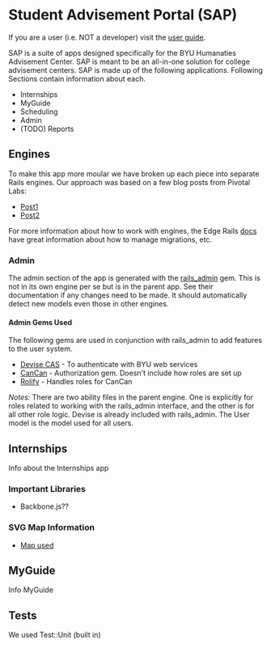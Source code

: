 # Student Advisement Portal (SAP)

If you are a user (i.e. NOT a developer) visit the [user guide](http://camdub.github.com/Internships/userguide.html).

SAP is a suite of apps designed specifically for the BYU Humanaties Advisement Center. SAP is meant to be an all-in-one solution for college advisement centers. SAP is made up of the following applications. Following Sections contain information about each.

- Internships
- MyGuide
- Scheduling
- Admin
- (TODO) Reports

## Engines

To make this app more moular we have broken up each piece into separate Rails engines. Our approach was based on a few blog posts from Pivotal Labs:

- [Post1]()
- [Post2]()

For more information about how to work with engines, the Edge Rails [docs]() have great information about how to manage migrations, etc.

### Admin

The admin section of the app is generated with the [rails_admin]() gem. This is not in its own engine per se but is in the parent app. See their documentation if any changes need to be made. It should automatically detect new models even those in other engines.

#### Admin Gems Used

The following gems are used in conjunction with rails_admin to add features to the user system.

- [Devise CAS]() - To authenticate with BYU web services
- [CanCan]() - Authorization gem. Doesn't include how roles are set up
- [Rolify]() - Handles roles for CanCan

*Notes:* There are two ability files in the parent engine. One is explicitly for roles related to working with the rails_admin interface, and the other is for all other role logic.
Devise is already included with rails_admin. The User model is the model used for all users.

## Internships

Info about the Internships app

### Important Libraries

- Backbone.js??

### SVG Map Information

- [Map used](Wikipedia.org)

## MyGuide

Info MyGuide

## Tests

We used Test::Unit (built in)
